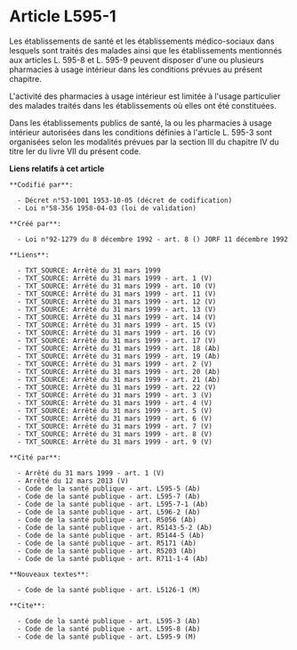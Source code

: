 # Article L595-1

Les établissements de santé et les établissements médico-sociaux dans lesquels sont traités des malades ainsi que les
établissements mentionnés aux articles L. 595-8 et L. 595-9 peuvent disposer d'une ou plusieurs pharmacies à usage intérieur
dans les conditions prévues au présent chapitre.

L'activité des pharmacies à usage intérieur est limitée à l'usage particulier des malades traités dans les établissements où
elles ont été constituées.

Dans les établissements publics de santé, la ou les pharmacies à usage intérieur autorisées dans les conditions définies à
l'article L. 595-3 sont organisées selon les modalités prévues par la section III du chapitre IV du titre Ier du livre VII du
présent code.

**Liens relatifs à cet article**

	**Codifié par**:

	  - Décret n°53-1001 1953-10-05 (décret de codification)
	  - Loi n°58-356 1958-04-03 (loi de validation)

	**Créé par**:

	  - Loi n°92-1279 du 8 décembre 1992 - art. 8 () JORF 11 décembre 1992

	**Liens**:

	  - TXT_SOURCE: Arrêté du 31 mars 1999
	  - TXT_SOURCE: Arrêté du 31 mars 1999 - art. 1 (V)
	  - TXT_SOURCE: Arrêté du 31 mars 1999 - art. 10 (V)
	  - TXT_SOURCE: Arrêté du 31 mars 1999 - art. 11 (V)
	  - TXT_SOURCE: Arrêté du 31 mars 1999 - art. 12 (V)
	  - TXT_SOURCE: Arrêté du 31 mars 1999 - art. 13 (V)
	  - TXT_SOURCE: Arrêté du 31 mars 1999 - art. 14 (V)
	  - TXT_SOURCE: Arrêté du 31 mars 1999 - art. 15 (V)
	  - TXT_SOURCE: Arrêté du 31 mars 1999 - art. 16 (V)
	  - TXT_SOURCE: Arrêté du 31 mars 1999 - art. 17 (V)
	  - TXT_SOURCE: Arrêté du 31 mars 1999 - art. 18 (Ab)
	  - TXT_SOURCE: Arrêté du 31 mars 1999 - art. 19 (Ab)
	  - TXT_SOURCE: Arrêté du 31 mars 1999 - art. 2 (V)
	  - TXT_SOURCE: Arrêté du 31 mars 1999 - art. 20 (Ab)
	  - TXT_SOURCE: Arrêté du 31 mars 1999 - art. 21 (Ab)
	  - TXT_SOURCE: Arrêté du 31 mars 1999 - art. 22 (V)
	  - TXT_SOURCE: Arrêté du 31 mars 1999 - art. 3 (V)
	  - TXT_SOURCE: Arrêté du 31 mars 1999 - art. 4 (V)
	  - TXT_SOURCE: Arrêté du 31 mars 1999 - art. 5 (V)
	  - TXT_SOURCE: Arrêté du 31 mars 1999 - art. 6 (V)
	  - TXT_SOURCE: Arrêté du 31 mars 1999 - art. 7 (V)
	  - TXT_SOURCE: Arrêté du 31 mars 1999 - art. 8 (V)
	  - TXT_SOURCE: Arrêté du 31 mars 1999 - art. 9 (V)

	**Cité par**:

	  - Arrêté du 31 mars 1999 - art. 1 (V)
	  - Arrêté du 12 mars 2013 (V)
	  - Code de la santé publique - art. L595-5 (Ab)
	  - Code de la santé publique - art. L595-7 (Ab)
	  - Code de la santé publique - art. L595-7-1 (Ab)
	  - Code de la santé publique - art. L596-2 (Ab)
	  - Code de la santé publique - art. R5056 (Ab)
	  - Code de la santé publique - art. R5143-5-2 (Ab)
	  - Code de la santé publique - art. R5144-5 (Ab)
	  - Code de la santé publique - art. R5171 (Ab)
	  - Code de la santé publique - art. R5203 (Ab)
	  - Code de la santé publique - art. R711-1-4 (Ab)

	**Nouveaux textes**:

	  - Code de la santé publique - art. L5126-1 (M)

	**Cite**:

	  - Code de la santé publique - art. L595-3 (Ab)
	  - Code de la santé publique - art. L595-8 (Ab)
	  - Code de la santé publique - art. L595-9 (M)
